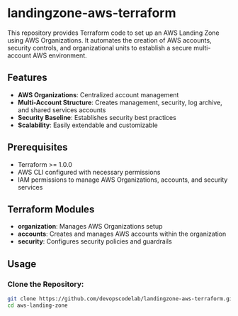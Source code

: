 # landingzone-aws-terraform

This repository provides Terraform code to set up an AWS Landing Zone using AWS Organizations. It automates the creation of AWS accounts, security controls, and organizational units to establish a secure multi-account AWS environment.

## Features

- **AWS Organizations**: Centralized account management
- **Multi-Account Structure**: Creates management, security, log archive, and shared services accounts
- **Security Baseline**: Establishes security best practices
- **Scalability**: Easily extendable and customizable

## Prerequisites

- Terraform >= 1.0.0
- AWS CLI configured with necessary permissions
- IAM permissions to manage AWS Organizations, accounts, and security services

## Terraform Modules

- **organization**: Manages AWS Organizations setup
- **accounts**: Creates and manages AWS accounts within the organization
- **security**: Configures security policies and guardrails

## Usage

### Clone the Repository:

```bash
git clone https://github.com/devopscodelab/landingzone-aws-terraform.git
cd aws-landing-zone
